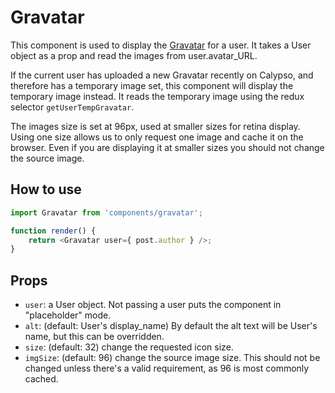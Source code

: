 # Gravatar

This component is used to display the [Gravatar](https://gravatar.com/) for a user. It takes a User object as a prop and read the images from user.avatar_URL.

If the current user has uploaded a new Gravatar recently on Calypso, and therefore has a temporary image set, this component will display the temporary image instead. It reads the temporary image using the redux selector `getUserTempGravatar`.

The images size is set at 96px, used at smaller sizes for retina display. Using one size allows us to only request one image and cache it on the browser. Even if you are displaying it at smaller sizes you should not change the source image.

## How to use

```js
import Gravatar from 'components/gravatar';

function render() {
	return <Gravatar user={ post.author } />;
}
```

## Props

- `user`: a User object. Not passing a user puts the component in "placeholder" mode.
- `alt`: (default: User's display_name) By default the alt text will be User's name, but this can be overridden.
- `size`: (default: 32) change the requested icon size.
- `imgSize`: (default: 96) change the source image size. This should not be changed unless there's a valid requirement, as 96 is most commonly cached.

